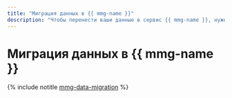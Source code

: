 ```yaml
---
title: "Миграция данных в {{ mmg-name }}"
description: "Чтобы перенести ваши данные в сервис {{ mmg-name }}, нужно перенести данные, закрыть старую базу данных на запись и переключить нагрузку на кластер-приемник в {{ yandex-cloud }}."
---
```


# Миграция данных в {{ mmg-name }}

{% include notitle [mmg-data-migration](../../_tutorials/dataplatform/mongodb-data-migration.md) %}